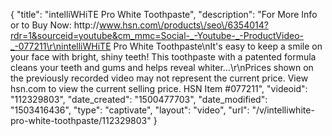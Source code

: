 {
    "title": "intelliWHiTE Pro White Toothpaste",
    "description": "For More Info or to Buy Now: http:\/\/www.hsn.com\/products\/seo\/6354014?rdr=1&sourceid=youtube&cm_mmc=Social-_-Youtube-_-ProductVideo-_-077211\r\nintelliWHiTE Pro White Toothpaste\nIt's easy to keep a smile on your face with bright, shiny teeth!  This toothpaste with a patented formula cleans your teeth and gums and helps reveal whiter...\r\nPrices shown on the previously recorded video may not represent the current price.  View hsn.com to view the current selling price. HSN Item #077211",
    "videoid": "112329803",
    "date_created": "1500477703",
    "date_modified": "1503416436",
    "type": "captivate",
    "layout": "video",
    "url": "\/v\/intelliwhite-pro-white-toothpaste\/112329803"
}